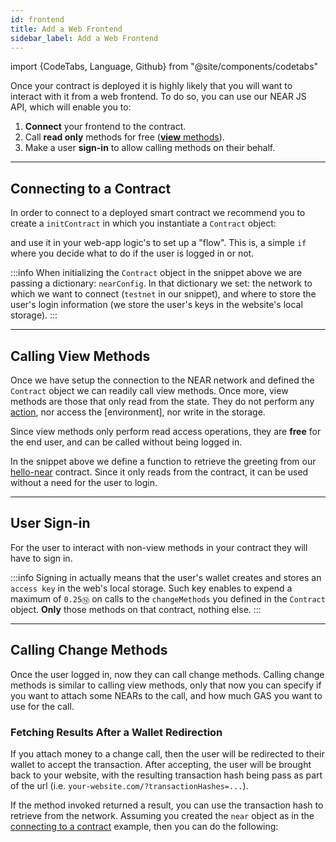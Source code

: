 ```yaml
---
id: frontend
title: Add a Web Frontend
sidebar_label: Add a Web Frontend
---
```

import {CodeTabs, Language, Github} from "@site/components/codetabs"

Once your contract is deployed it is highly likely that you will want to interact with it from a web frontend. To do so, you can use our NEAR JS API, which will enable you to:

1. **Connect** your frontend to the contract.
2. Call **read only** methods for free ([**view** methods](deploy.md#view-methods)).
3. Make a user **sign-in** to allow calling methods on their behalf.

---

## Connecting to a Contract
In order to connect to a deployed smart contract we recommend you to create a `initContract` in which you instantiate a `Contract` object:

<CodeTabs>
  <Language value="🌐 - Javascript" language="js">
    <Github fname="utils.js"
      url="https://github.com/near-examples/docs-examples/blob/main/donation-rs/frontend/assets/js/near/utils.js" start="1" end="23" />
    <Github fname="config.js"
      url="https://github.com/near-examples/docs-examples/blob/main/donation-rs/frontend/assets/js/near/config.js" />
  </Language>
</CodeTabs>

and use it in your web-app logic's to set up a "flow". This is, a simple `if` where you decide what to do if the user is logged in or not.

<CodeTabs>
  <Language value="🌐 - Javascript" language="js">
    <Github fname="utils.js"
      url="https://github.com/near-examples/docs-examples/blob/main/donation-rs/frontend/assets/js/index.js" start="44" end="54" />
  </Language>
</CodeTabs>

:::info
When initializing the `Contract` object in the snippet above we are passing a dictionary: `nearConfig`. In that dictionary we set: the network to which we want to connect (`testnet` in our snippet), and where to store the user's login information (we store the user's keys in the website's local storage).
:::

---

## Calling View Methods

Once we have setup the connection to the NEAR network and defined the `Contract` object we can readily call view methods. Once more, view methods are those that only read from the state. They do not perform any [action](contracts/actions.md), nor access the [environment], nor write in the storage.

Since view methods only perform read access operations, they are **free** for the end user, and can be called without being logged in.

<CodeTabs>
  <Language value="🌐 - Javascript" language="js">
    <Github fname="utils.js"
            url="https://github.com/near-examples/docs-examples/blob/main/donation-rs/frontend/assets/js/near/utils.js"
            start="48" end="52" />
  </Language>
</CodeTabs>

In the snippet above we define a function to retrieve the greeting from our [hello-near](quickstart/hello-near.md) contract. Since it only reads from the contract, it can be used without a need for the user to login.


---

## User Sign-in 
For the user to interact with non-view methods in your contract they will have to sign in. 

<CodeTabs>
  <Language value="🌐 - Javascript" language="js">
    <Github fname="utils.js"
            url="https://github.com/near-examples/hello-near-rs/blob/main/frontend/assets/js/near/utils.js"
            start="24" end="36" />
  </Language>
</CodeTabs>

:::info
Signing in actually means that the user's wallet creates and stores an `access key` in the web's local storage. Such key enables to expend a maximum of `0.25Ⓝ` on calls to the `changeMethods` you defined in the `Contract` object. **Only** those methods on that contract, nothing else.
:::

---

## Calling Change Methods
Once the user logged in, now they can call change methods. Calling change methods is similar to calling view methods, only that now you can specify if you want to attach some NEARs to the call, and how much GAS you want to use for the call.

<CodeTabs>
  <Language value="🌐 - Javascript" language="js">
    <Github fname="utils.js"
            url="https://github.com/near-examples/docs-examples/blob/main/donation-rs/frontend/assets/js/near/utils.js"
            start="63" end="67" />
  </Language>
</CodeTabs>

### Fetching Results After a Wallet Redirection
If you attach money to a change call, then the user will be redirected to their wallet to accept the transaction. After accepting, the user will be brought back to your website, with the resulting transaction hash being pass as part of the url (i.e. `your-website.com/?transactionHashes=...`).

If the method invoked returned a result, you can use the transaction hash to retrieve from the network. Assuming you created the `near` object as in the [connecting to a contract](#connecting-to-a-contract) example, then you can do the following:

<CodeTabs>
  <Language value="🌐 - Javascript" language="js">
  <Github fname="index.js"
            url="https://github.com/near-examples/docs-examples/blob/main/donation-rs/frontend/assets/js/index.js"
            start="68" end="75" />
    <Github fname="utils.js"
            url="https://github.com/near-examples/docs-examples/blob/main/donation-rs/frontend/assets/js/near/utils.js"
            start="38" end="41" />
  </Language>
</CodeTabs>